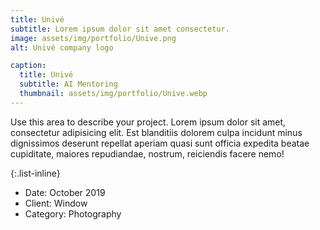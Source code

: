 ```yaml
---
title: Univé
subtitle: Lorem ipsum dolor sit amet consectetur.
image: assets/img/portfolio/Unive.png
alt: Univé company logo

caption:
  title: Univé
  subtitle: AI Mentoring
  thumbnail: assets/img/portfolio/Unive.webp
---
```

Use this area to describe your project. Lorem ipsum dolor sit amet, consectetur adipisicing elit. Est blanditiis dolorem culpa incidunt minus dignissimos deserunt repellat aperiam quasi sunt officia expedita beatae cupiditate, maiores repudiandae, nostrum, reiciendis facere nemo!

{:.list-inline}
- Date: October 2019
- Client: Window
- Category: Photography


